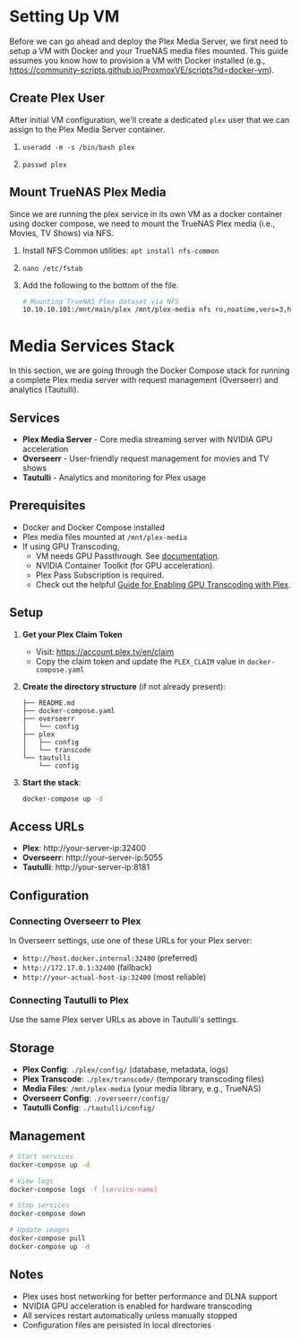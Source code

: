 # Setting Up VM
Before we can go ahead and deploy the Plex Media Server, we first need to setup a VM with Docker and your TrueNAS media files mounted. This guide assumes you know how to provision a VM with Docker installed (e.g., https://community-scripts.github.io/ProxmoxVE/scripts?id=docker-vm).

## Create Plex User
After initial VM configuration, we'll create a dedicated `plex` user that we can assign to the Plex Media Server container.

1. `useradd -m -s /bin/bash plex`

2. `passwd plex`


## Mount TrueNAS Plex Media
Since we are running the plex service in its own VM as a docker container using docker compose, we need to mount the TrueNAS Plex media (i.e., Movies, TV Shows) via NFS.

1. Install NFS Common utilities: `apt install nfs-common`

2. `nano /etc/fstab`

3. Add the following to the bottom of the file.
	```bash
	# Mounting TrueNAS Plex dataset via NFS
	10.10.10.101:/mnt/main/plex /mnt/plex-media nfs ro,noatime,vers=3,hard,proto=tcp,timeo=600,noexec,nosuid,nodev,_netdev 0 0
	```


# Media Services Stack
In this section, we are going through the Docker Compose stack for running a complete Plex media server with request management (Overseerr) and analytics (Tautulli).

## Services

- **Plex Media Server** - Core media streaming server with NVIDIA GPU acceleration
- **Overseerr** - User-friendly request management for movies and TV shows
- **Tautulli** - Analytics and monitoring for Plex usage

## Prerequisites

- Docker and Docker Compose installed
- Plex media files mounted at `/mnt/plex-media`
- If using GPU Transcoding,
	- VM needs GPU Passthrough. See [documentation](../../documentation/GPU%20Passthrough.md).
	- NVIDIA Container Toolkit (for GPU acceleration).
	- Plex Pass Subscription is required.
	- Check out the helpful [Guide for Enabling GPU Transcoding with Plex](https://tizutech.com/plex-transcoding-with-docker-nvidia-gpu/).

## Setup

1. **Get your Plex Claim Token**
   - Visit: https://account.plex.tv/en/claim
   - Copy the claim token and update the `PLEX_CLAIM` value in `docker-compose.yaml`

2. **Create the directory structure** (if not already present):
   ```
   ├── README.md
   ├── docker-compose.yaml
   ├── overseerr
   │   └── config
   ├── plex
   │   ├── config
   │   └── transcode
   └── tautulli
       └── config
   ```

3. **Start the stack**:
   ```bash
   docker-compose up -d
   ```

## Access URLs

- **Plex**: http://your-server-ip:32400
- **Overseerr**: http://your-server-ip:5055
- **Tautulli**: http://your-server-ip:8181

## Configuration

### Connecting Overseerr to Plex
In Overseerr settings, use one of these URLs for your Plex server:
- `http://host.docker.internal:32400` (preferred)
- `http://172.17.0.1:32400` (fallback)
- `http://your-actual-host-ip:32400` (most reliable)

### Connecting Tautulli to Plex
Use the same Plex server URLs as above in Tautulli's settings.

## Storage

- **Plex Config**: `./plex/config/` (database, metadata, logs)
- **Plex Transcode**: `./plex/transcode/` (temporary transcoding files)
- **Media Files**: `/mnt/plex-media` (your media library, e.g., TrueNAS)
- **Overseerr Config**: `./overseerr/config/`
- **Tautulli Config**: `./tautulli/config/`

## Management

```bash
# Start services
docker-compose up -d

# View logs
docker-compose logs -f [service-name]

# Stop services
docker-compose down

# Update images
docker-compose pull
docker-compose up -d
```

## Notes

- Plex uses host networking for better performance and DLNA support
- NVIDIA GPU acceleration is enabled for hardware transcoding
- All services restart automatically unless manually stopped
- Configuration files are persisted in local directories